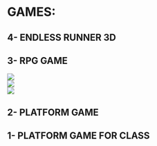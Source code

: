# GAMES:

## 4- ENDLESS RUNNER 3D

## 3- RPG GAME

![](https://github.com/DamianPyCoder/Unity__Game__EndlessRunner3D/blob/main/Screenshots_RPGGame/3.png)  
![](https://github.com/DamianPyCoder/Unity__Game__EndlessRunner3D/blob/main/Screenshots_RPGGame/6.png)  
![](https://github.com/DamianPyCoder/Unity__Game__EndlessRunner3D/blob/main/Screenshots_RPGGame/11.png)  




## 2- PLATFORM GAME

## 1- PLATFORM GAME FOR CLASS
